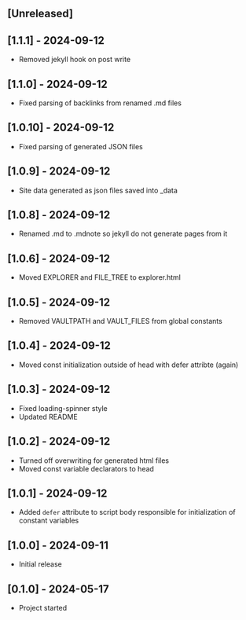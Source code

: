 ## [Unreleased]

## [1.1.1] - 2024-09-12
- Removed jekyll hook on post write

## [1.1.0] - 2024-09-12
- Fixed parsing of backlinks from renamed .md files

## [1.0.10] - 2024-09-12
- Fixed parsing of generated JSON files

## [1.0.9] - 2024-09-12
- Site data generated as json files saved into _data

## [1.0.8] - 2024-09-12
- Renamed .md to .mdnote so jekyll do not generate pages from it

## [1.0.6] - 2024-09-12
- Moved EXPLORER and FILE_TREE to explorer.html

## [1.0.5] - 2024-09-12
- Removed VAULTPATH and VAULT_FILES from global constants

## [1.0.4] - 2024-09-12
- Moved const initialization outside of head with defer attribte (again)

## [1.0.3] - 2024-09-12
- Fixed loading-spinner style
- Updated README

## [1.0.2] - 2024-09-12
- Turned off overwriting for generated html files
- Moved const variable declarators to head

## [1.0.1] - 2024-09-12
- Added `defer` attribute to script body responsible for initialization of constant variables


## [1.0.0] - 2024-09-11
- Initial release


## [0.1.0] - 2024-05-17
- Project started
